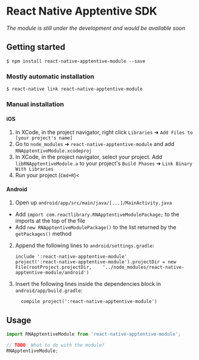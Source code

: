 
# React Native Apptentive SDK

_The module is still under the development and would be available soon_

## Getting started

`$ npm install react-native-apptentive-module --save`

### Mostly automatic installation

`$ react-native link react-native-apptentive-module`

### Manual installation


#### iOS

1. In XCode, in the project navigator, right click `Libraries` ➜ `Add Files to [your project's name]`
2. Go to `node_modules` ➜ `react-native-apptentive-module` and add `RNApptentiveModule.xcodeproj`
3. In XCode, in the project navigator, select your project. Add `libRNApptentiveModule.a` to your project's `Build Phases` ➜ `Link Binary With Libraries`
4. Run your project (`Cmd+R`)<

#### Android

1. Open up `android/app/src/main/java/[...]/MainActivity.java`
  - Add `import com.reactlibrary.RNApptentiveModulePackage;` to the imports at the top of the file
  - Add `new RNApptentiveModulePackage()` to the list returned by the `getPackages()` method
2. Append the following lines to `android/settings.gradle`:
  	```
  	include ':react-native-apptentive-module'
  	project(':react-native-apptentive-module').projectDir = new File(rootProject.projectDir, 	'../node_modules/react-native-apptentive-module/android')
  	```
3. Insert the following lines inside the dependencies block in `android/app/build.gradle`:
  	```
      compile project(':react-native-apptentive-module')
  	```

## Usage
```javascript
import RNApptentiveModule from 'react-native-apptentive-module';

// TODO: What to do with the module?
RNApptentiveModule;
```
  
